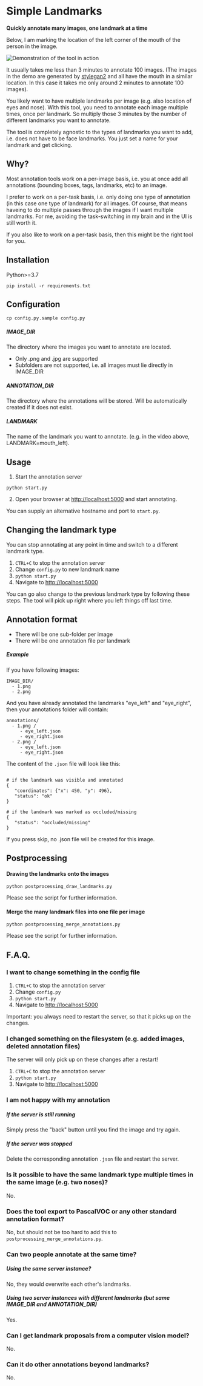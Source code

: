 # Simple Landmarks

__Quickly annotate many images, one landmark at a time__

Below, I am marking the location of the left corner of the mouth of the person in the image. 

![Demonstration of the tool in action](demo.gif)

It usually takes me less than 3 minutes to annotate 100 images. (The images in the demo are generated 
by [stylegan2](https://github.com/NVlabs/stylegan2) and all have the mouth in a similar location. In 
this case it takes me only around 2 minutes to annotate 100 images). 

You likely want to have multiple landmarks per image (e.g. also location of eyes and nose). With this
tool, you need to annotate each image multiple times, once per landmark. So multiply those 3 minutes
by the number of different landmarks you want to annotate. 

The tool is completely agnostic to the types of landmarks you want to add, i.e. does not have to
be face landmarks. You just set a name for your landmark and get clicking.


## Why?

Most annotation tools work on a per-image basis, i.e. you at once add all annotations (bounding boxes,
tags, landmarks, etc) to an image.

I prefer to work on a per-task basis, i.e. only doing one type of annotation (in this case one type
of landmark) for all images. Of course, that means haveing to do multiple passes through the images if
I want multiple landmarks. For me, avoiding the task-switching in my brain and in the UI is still worth it.

If you also like to work on a per-task basis, then this might be the right tool for you.

## Installation

Python>=3.7

```
pip install -r requirements.txt
```

## Configuration

```
cp config.py.sample config.py
```

##### IMAGE_DIR

The directory where the images you want to annotate are located. 

* Only .png and .jpg are supported
* Subfolders are not supported, i.e. all images must lie directly in IMAGE_DIR

##### ANNOTATION_DIR

The directory where the annotations will be stored. Will be automatically created if it does not exist.

##### LANDMARK

The name of the landmark you want to annotate. (e.g. in the video above, LANDMARK=mouth_left).

## Usage 

1. Start the annotation server 
```
python start.py
```

2. Open your browser at [http://localhost:5000](http://localhost:5000) and start annotating.

You can supply an alternative hostname and port to `start.py`.

## Changing the landmark type

You can stop annotating at any point in time and switch to a different landmark type.

1. `CTRL+C` to stop the annotation server
2. Change `config.py` to new landmark name
3. `python start.py`
4. Navigate to [http://localhost:5000](http://localhost:5000)

You can go also change to the previous landmark type by following these steps. The tool will pick up
right where you left things off last time.

## Annotation format

* There will be one sub-folder per image
* There will be one annotation file per landmark

##### Example 

If you have following images:

```
IMAGE_DIR/
  - 1.png
  - 2.png
```

And you have already annotated the landmarks "eye_left" and "eye_right", then your annotations
folder will contain:

```
annotations/
  - 1.png /
     - eye_left.json
     - eye_right.json
  - 2.png /
     - eye_left.json
     - eye_right.json
```

The content of the `.json` file will look like this:

```

# if the landmark was visible and annotated
{
   "coordinates": {"x": 450, "y": 496},
   "status": "ok"
}

# if the landmark was marked as occluded/missing
{
   "status": "occluded/missing"
}

```

If you press skip, no .json file will be created for this image.

## Postprocessing

#### Drawing the landmarks onto the images

```
python postprocessing_draw_landmarks.py
```

Please see the script for further information.

#### Merge the many landmark files into one file per image

```
python postprocessing_merge_annotations.py
```

Please see the script for further information.

## F.A.Q.

### I want to change something in the config file

1. `CTRL+C` to stop the annotation server
2. Change `config.py` 
3. `python start.py`
4. Navigate to [http://localhost:5000](http://localhost:5000)

Important: you always need to restart the server, so that it picks up on the changes.

### I changed something on the filesystem (e.g. added images, deleted annotation files)

The server will only pick up on these changes after a restart!

1. `CTRL+C` to stop the annotation server
2. `python start.py`
3. Navigate to [http://localhost:5000](http://localhost:5000)

### I am not happy with my annotation

##### If the server is still running

Simply press the "back" button until you find the image and try again.

##### If the server was stopped

Delete the corresponding annotation `.json` file and restart the server.

### Is it possible to have the same landmark type multiple times in the same image (e.g. two noses)?

No.

### Does the tool export to PascalVOC or any other standard annotation format?

No, but should not be too hard to add this to `postprocessing_merge_annotations.py`.

### Can two people annotate at the same time?

##### Using the same server instance?

No, they would overwrite each other's landmarks.

##### Using two server instances with different landmarks (but same IMAGE_DIR and ANNOTATION_DIR)

Yes.

### Can I get landmark proposals from a computer vision model?

No.

### Can it do other annotations beyond landmarks?

No. 

